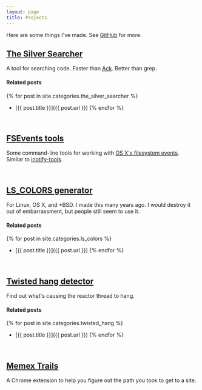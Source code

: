 ```yaml
---
layout: page
title: Projects
---
```


Here are some things I've made. See [GitHub](https://github.com/ggreer) for more.

## [The Silver Searcher](https://github.com/ggreer/the_silver_searcher)
A tool for searching code. Faster than [Ack](http://betterthangrep.com/). Better than grep.  
#### Related posts
{% for post in site.categories.the_silver_searcher %}
* [{{ post.title }}]({{ post.url }})
{% endfor %}

<br />

## [FSEvents tools](https://github.com/ggreer/fsevents-tools)
Some command-line tools for working with [OS X's filesystem events](http://en.wikipedia.org/wiki/FSEvents). Similar to [inotify-tools](https://github.com/rvoicilas/inotify-tools).

<br />

## [LS_COLORS generator](/lscolors)
For Linux, OS X, and \*BSD. I made this many years ago. I would destroy it out of embarrassment, but people  still seem to use it.  
#### Related posts
{% for post in site.categories.ls_colors %}
* [{{ post.title }}]({{ post.url }})
{% endfor %}

<br />

## [Twisted hang detector](https://github.com/ggreer/twisted_hang)
Find out what's causing the reactor thread to hang.
#### Related posts
{% for post in site.categories.twisted_hang %}
* [{{ post.title }}]({{ post.url }})
{% endfor %}

<br />

## [Memex Trails](https://github.com/ggreer/memex_trails)
A Chrome extension to help you figure out the path you took to get to a site.
